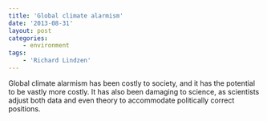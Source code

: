```yaml
---
title: 'Global climate alarmism'
date: '2013-08-31'
layout: post
categories:
    - environment
tags:
    - 'Richard Lindzen'
---
```


Global climate alarmism has been costly to society, and it has the potential to be vastly more costly. It has also been damaging to science, as scientists adjust both data and even theory to accommodate politically correct positions.